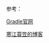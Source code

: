 



参考：

[Gradle官网](https://docs.gradle.org/current/userguide/build_lifecycle.html)

[寒江蓑笠的博客](https://www.heqiangfly.com/categories/Gradle/)

